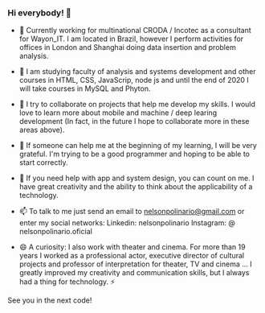 ### Hi everybody! 👋


- 🔭 Currently working for multinational CRODA / Incotec as a consultant for Wayon_IT. 
        I am located in Brazil, however I perform activities for offices in 
        London and Shanghai doing data insertion and problem analysis.

- 🌱 I am studying faculty of analysis and systems development and other courses in HTML, CSS, JavaScrip,
        node js and until the end of 2020 I will take courses in MySQL and Phyton.

- 👯 I try to collaborate on projects that help me develop my skills. 
        I would love to learn more about mobile and machine / deep learing development 
        (In fact, in the future I hope to collaborate more in these areas above).

- 🤔 If someone can help me at the beginning of my learning, I will be very grateful. 
      I'm trying to be a good programmer and hoping to be able to start correctly.

- 💬 If you need help with app and system design, you can count on me. 
      I have great creativity and the ability to think about the applicability of a technology.

- 📫 To talk to me just send an email to nelsonpolinario@gmail.com or enter my social networks:
      Linkedin: nelsonpolinario
      Instagram: @ nelsonpolinario.oficial

- 😄 A curiosity: I also work with theater and cinema. For more than 19 years I worked as a professional actor, 
      executive director of cultural projects and professor of interpretation for theater, TV and cinema ... 
      I greatly improved my creativity and communication skills, but I always had a thing for technology. ⚡ 
      
See you in the next code!
